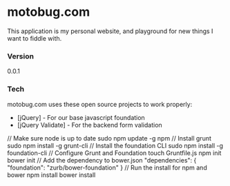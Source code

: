 # motobug.com

This application is my personal website, and playground for new things I want to fiddle with.

### Version
0.0.1

### Tech

motobug.com uses these open source projects to work properly:
* [jQuery] - For our base javascript foundation
* [jQuery Validate] - For the backend form validation

// Make sure node is up to date
sudo npm update -g npm
// Install grunt
sudo npm install -g grunt-cli
// Install the foundation CLI
sudo npm install -g foundation-cli
// Configure Grunt and Foundation
touch Gruntfile.js
npm init
bower init
// Add the dependency to bower.json
"dependencies": {
    "foundation": "zurb/bower-foundation"
}
// Run the install for npm and bower
npm install
bower install